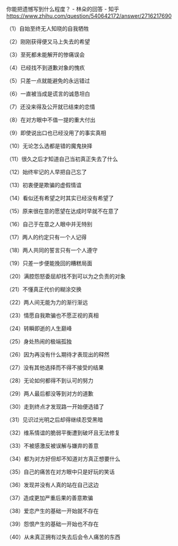 你能把遗憾写到什么程度？ - 林朵的回答 - 知乎
https://www.zhihu.com/question/540642172/answer/2716217690



（1）自始至终无人知晓的自我牺牲

（2）刚刚获得便又马上失去的希望

（3）至死都未能解开的惨痛误会

（4）已经找不到道歉对象的愧疚

（5）只差一点就能避免的永远错过

（6）一直被当成是谎言的诚恳坦白

（7）还没来得及公开就已结束的恋情

（8）在对方眼中不值一提的重大付出

（9）即使说出口也已经没用了的事实真相

（10）无论怎么选都是错的魔鬼抉择

（11）很久之后才知道自己当初真正失去了什么

（12）始终牢记的人早把自己忘了

（13）初衷便是欺骗的虚假情谊

（14）看似还有希望之时其实已经没有希望了

（15）原来很在意的愿望在达成时早就不在意了

（16）自己于在意之人眼中并无特别

（17）两人的约定只有一个人记得

（18）两人共同的誓言只有一个人遵守

（19）只差一步便能挽回的糟糕局面

（20）满腔怨怒委屈却找不到可以为之负责的对象

（21）不懂真正代价的糊涂交换

（22）两人间无能为力的渐行渐远

（23）情愿自我欺骗也不愿正视的真相

（24）转瞬即逝的人生巅峰

（25）身处热闹的极端孤独

（26）因为再没有什么期待才表现出的释然

（27）没有其他选择而不得不接受的结果

（28）无论如何都得不到认可的努力

（29）两人最后都没等到对方的道歉

（30）走到终点才发现路一开始便选错了

（31）见识过光明之后却得继续忍受黑暗

（32）维系情谊的脆弱平衡遭到破坏且无法修复

（33）不被感激反被误解与嫌弃的善意

（34）都为对方好但却不知道对方真正想要什么

（35）自己的痛苦在对方眼中只是好玩的笑话

（36）发现并没有人真的站在自己这边

（37）造成更加严重后果的善意欺骗

（38）爱恋产生的基础一开始就不存在

（39）怨恨产生的基础一开始也不存在

（40）从未真正拥有过失去后会令人痛苦的东西
